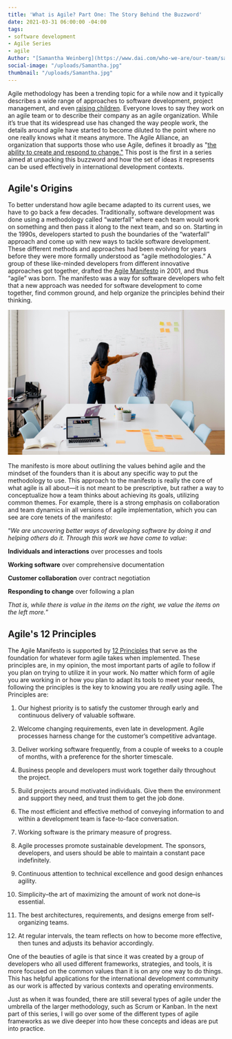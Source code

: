 ```yaml
---
title: 'What is Agile? Part One: The Story Behind the Buzzword'
date: 2021-03-31 06:00:00 -04:00
tags:
- software development
- Agile Series
- agile
Author: "[Samantha Weinberg](https://www.dai.com/who-we-are/our-team/samantha-weinberg)"
social-image: "/uploads/Samantha.jpg"
thumbnail: "/uploads/Samantha.jpg"
---
```


Agile methodology has been a trending topic for a while now and it typically describes a wide range of approaches to software development, project management, and even [raising children](https://www.ted.com/talks/bruce_feiler_agile_programming_for_your_family?language=en). Everyone loves to say they work on an agile team or to describe their company as an agile organization. While it’s true that its widespread use has changed the way people work, the details around agile have started to become diluted to the point where no one really knows what it means anymore. The Agile Alliance, an organization that supports those who use Agile, defines it broadly as "[the ability to create and respond to change."](https://www.agilealliance.org/agile101/) This post is the first in a series aimed at unpacking this buzzword and how the set of ideas it represents can be used effectively in international development contexts.

<!--more-->

## Agile's Origins

To better understand how agile became adapted to its current uses, we have to go back a few decades. Traditionally, software development was done using a methodology called “waterfall” where each team would work on something and then pass it along to the next team, and so on. Starting in the 1990s, developers started to push the boundaries of the “waterfall” approach and come up with new ways to tackle software development. These different methods and approaches had been evolving for years before they were more formally understood as “agile methodologies.” A group of these like-minded developers from different innovative approaches got together, drafted the [Agile Manifesto](http://agilemanifesto.org/) in 2001, and thus “agile” was born. The manifesto was a way for software developers who felt that a new approach was needed for software development to come together, find common ground, and help organize the principles behind their thinking.

![Samantha.jpg](/uploads/Samantha.jpg)

The manifesto is more about outlining the values behind agile and the mindset of the founders than it is about any specific way to put the methodology to use. This approach to the manifesto is really the core of what agile is all about—it is not meant to be prescriptive, but rather a way to conceptualize how a team thinks about achieving its goals, utilizing common themes. For example, there is a strong emphasis on collaboration and team dynamics in all versions of agile implementation, which you can see are core tenets of the manifesto:

“*We are uncovering better ways of developing software by doing it and helping others do it. Through this work we have come to value*:

**Individuals and interactions** over processes and tools

**Working software** over comprehensive documentation

**Customer collaboration** over contract negotiation

**Responding to change** over following a plan

*That is, while there is value in the items on the right, we value the items on the left more.*”

## Agile's 12 Principles

The Agile Manifesto is supported by [12 Principles](http://agilemanifesto.org/principles.html) that serve as the foundation for whatever form agile takes when implemented. These principles are, in my opinion, the most important parts of agile to follow if you plan on trying to utilize it in your work. No matter which form of agile you are working in or how you plan to adapt its tools to meet your needs, following the principles is the key to knowing you are *really* using agile. The Principles are:

 1. Our highest priority is to satisfy the customer through early and continuous delivery of valuable software.

 2. Welcome changing requirements, even late in development. Agile processes harness change for the customer’s competitive advantage.

 3. Deliver working software frequently, from a couple of weeks to a couple of months, with a preference for the shorter timescale.

 4. Business people and developers must work together daily throughout the project.

 5. Build projects around motivated individuals. Give them the environment and support they need, and trust them to get the job done.

 6. The most efficient and effective method of conveying information to and within a development team is face-to-face conversation.

 7. Working software is the primary measure of progress.

 8. Agile processes promote sustainable development. The sponsors, developers, and users should be able to maintain a constant pace indefinitely.

 9. Continuous attention to technical excellence and good design enhances agility.

10. Simplicity–the art of maximizing the amount of work not done–is essential.

11. The best architectures, requirements, and designs emerge from self-organizing teams.

12. At regular intervals, the team reflects on how to become more effective, then tunes and adjusts its behavior accordingly.

One of the beauties of agile is that since it was created by a group of developers who all used different frameworks, strategies, and tools, it is more focused on the common values than it is on any one way to do things. This has helpful applications for the international development community as our work is affected by various contexts and operating environments.

Just as when it was founded, there are still several types of agile under the umbrella of the larger methodology, such as Scrum or Kanban. In the next part of this series, I will go over some of the different types of agile frameworks as we dive deeper into how these concepts and ideas are put into practice.